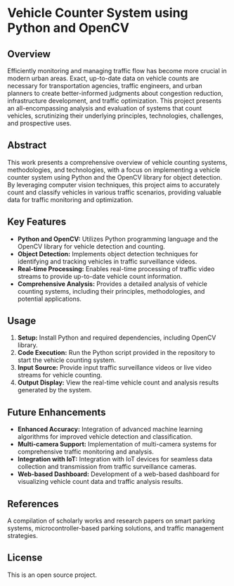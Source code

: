 # Vehicle Counter System using Python and OpenCV

## Overview
Efficiently monitoring and managing traffic flow has become more crucial in modern urban areas. Exact, up-to-date data on vehicle counts are necessary for transportation agencies, traffic engineers, and urban planners to create better-informed judgments about congestion reduction, infrastructure development, and traffic optimization. This project presents an all-encompassing analysis and evaluation of systems that count vehicles, scrutinizing their underlying principles, technologies, challenges, and prospective uses.

## Abstract
This work presents a comprehensive overview of vehicle counting systems, methodologies, and technologies, with a focus on implementing a vehicle counter system using Python and the OpenCV library for object detection. By leveraging computer vision techniques, this project aims to accurately count and classify vehicles in various traffic scenarios, providing valuable data for traffic monitoring and optimization.

## Key Features
- **Python and OpenCV:** Utilizes Python programming language and the OpenCV library for vehicle detection and counting.
- **Object Detection:** Implements object detection techniques for identifying and tracking vehicles in traffic surveillance videos.
- **Real-time Processing:** Enables real-time processing of traffic video streams to provide up-to-date vehicle count information.
- **Comprehensive Analysis:** Provides a detailed analysis of vehicle counting systems, including their principles, methodologies, and potential applications.

## Usage
1. **Setup:** Install Python and required dependencies, including OpenCV library.
2. **Code Execution:** Run the Python script provided in the repository to start the vehicle counting system.
3. **Input Source:** Provide input traffic surveillance videos or live video streams for vehicle counting.
4. **Output Display:** View the real-time vehicle count and analysis results generated by the system.

## Future Enhancements
- **Enhanced Accuracy:** Integration of advanced machine learning algorithms for improved vehicle detection and classification.
- **Multi-camera Support:** Implementation of multi-camera systems for comprehensive traffic monitoring and analysis.
- **Integration with IoT:** Integration with IoT devices for seamless data collection and transmission from traffic surveillance cameras.
- **Web-based Dashboard:** Development of a web-based dashboard for visualizing vehicle count data and traffic analysis results.

## References
A compilation of scholarly works and research papers on smart parking systems, microcontroller-based parking solutions, and traffic management strategies.

## License
This is an open source project.
